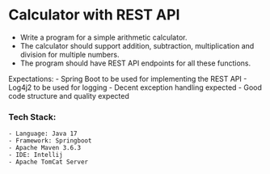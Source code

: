 # Calculator with REST API

* Write a program for a simple arithmetic calculator. 
* The calculator should support addition, subtraction, multiplication and division for multiple numbers. 
* The program should have REST API endpoints for all these functions.

Expectations:
	- Spring Boot to be used for implementing the REST API
	- Log4j2 to be used for logging
	- Decent exception handling expected
	- Good code structure and quality expected

### Tech Stack:
	- Language: Java 17
	- Framework: Springboot
	- Apache Maven 3.6.3
	- IDE: Intellij
	- Apache TomCat Server


